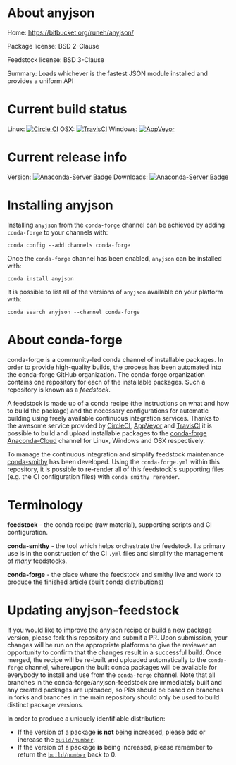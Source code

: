 About anyjson
=============

Home: https://bitbucket.org/runeh/anyjson/

Package license: BSD 2-Clause

Feedstock license: BSD 3-Clause

Summary: Loads whichever is the fastest JSON module installed and provides a uniform API



Current build status
====================

Linux: [![Circle CI](https://circleci.com/gh/conda-forge/anyjson-feedstock.svg?style=shield)](https://circleci.com/gh/conda-forge/anyjson-feedstock)
OSX: [![TravisCI](https://travis-ci.org/conda-forge/anyjson-feedstock.svg?branch=master)](https://travis-ci.org/conda-forge/anyjson-feedstock)
Windows: [![AppVeyor](https://ci.appveyor.com/api/projects/status/github/conda-forge/anyjson-feedstock?svg=True)](https://ci.appveyor.com/project/conda-forge/anyjson-feedstock/branch/master)

Current release info
====================
Version: [![Anaconda-Server Badge](https://anaconda.org/conda-forge/anyjson/badges/version.svg)](https://anaconda.org/conda-forge/anyjson)
Downloads: [![Anaconda-Server Badge](https://anaconda.org/conda-forge/anyjson/badges/downloads.svg)](https://anaconda.org/conda-forge/anyjson)

Installing anyjson
==================

Installing `anyjson` from the `conda-forge` channel can be achieved by adding `conda-forge` to your channels with:

```
conda config --add channels conda-forge
```

Once the `conda-forge` channel has been enabled, `anyjson` can be installed with:

```
conda install anyjson
```

It is possible to list all of the versions of `anyjson` available on your platform with:

```
conda search anyjson --channel conda-forge
```


About conda-forge
=================

conda-forge is a community-led conda channel of installable packages.
In order to provide high-quality builds, the process has been automated into the
conda-forge GitHub organization. The conda-forge organization contains one repository
for each of the installable packages. Such a repository is known as a *feedstock*.

A feedstock is made up of a conda recipe (the instructions on what and how to build
the package) and the necessary configurations for automatic building using freely
available continuous integration services. Thanks to the awesome service provided by
[CircleCI](https://circleci.com/), [AppVeyor](http://www.appveyor.com/)
and [TravisCI](https://travis-ci.org/) it is possible to build and upload installable
packages to the [conda-forge](https://anaconda.org/conda-forge)
[Anaconda-Cloud](http://docs.anaconda.org/) channel for Linux, Windows and OSX respectively.

To manage the continuous integration and simplify feedstock maintenance
[conda-smithy](http://github.com/conda-forge/conda-smithy) has been developed.
Using the ``conda-forge.yml`` within this repository, it is possible to re-render all of
this feedstock's supporting files (e.g. the CI configuration files) with ``conda smithy rerender``.


Terminology
===========

**feedstock** - the conda recipe (raw material), supporting scripts and CI configuration.

**conda-smithy** - the tool which helps orchestrate the feedstock.
                   Its primary use is in the construction of the CI ``.yml`` files
                   and simplify the management of *many* feedstocks.

**conda-forge** - the place where the feedstock and smithy live and work to
                  produce the finished article (built conda distributions)


Updating anyjson-feedstock
==========================

If you would like to improve the anyjson recipe or build a new
package version, please fork this repository and submit a PR. Upon submission,
your changes will be run on the appropriate platforms to give the reviewer an
opportunity to confirm that the changes result in a successful build. Once
merged, the recipe will be re-built and uploaded automatically to the
`conda-forge` channel, whereupon the built conda packages will be available for
everybody to install and use from the `conda-forge` channel.
Note that all branches in the conda-forge/anyjson-feedstock are
immediately built and any created packages are uploaded, so PRs should be based
on branches in forks and branches in the main repository should only be used to
build distinct package versions.

In order to produce a uniquely identifiable distribution:
 * If the version of a package **is not** being increased, please add or increase
   the [``build/number``](http://conda.pydata.org/docs/building/meta-yaml.html#build-number-and-string).
 * If the version of a package **is** being increased, please remember to return
   the [``build/number``](http://conda.pydata.org/docs/building/meta-yaml.html#build-number-and-string)
   back to 0.
